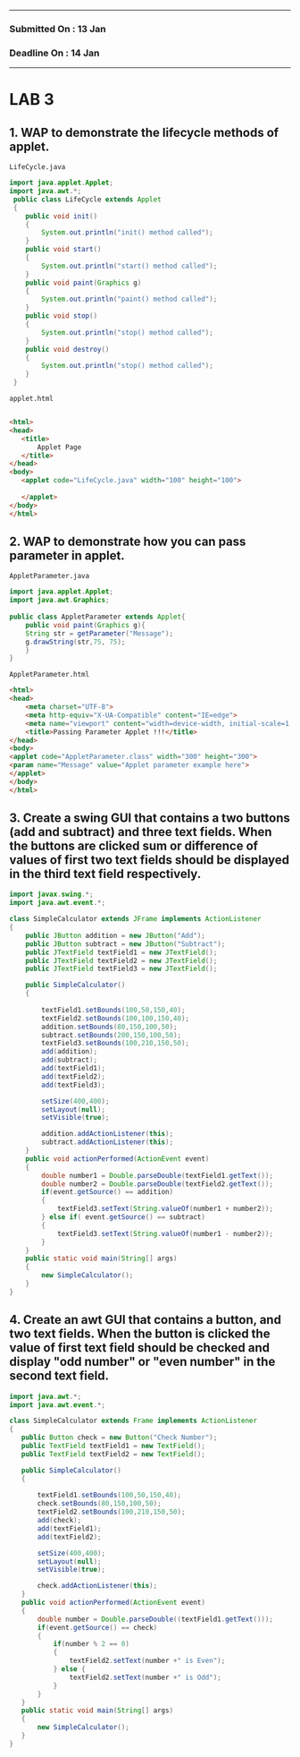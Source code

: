 ***
### Submitted On : 13 Jan 
### Deadline On : 14 Jan
***
# LAB 3
## 1. WAP to demonstrate the lifecycle methods of applet.
`LifeCycle.java`
```java
import java.applet.Applet;
import java.awt.*;
 public class LifeCycle extends Applet
 {
 	public void init()
 	{
 		System.out.println("init() method called");
 	}
 	public void start()
 	{
 		System.out.println("start() method called");
 	}
 	public void paint(Graphics g)
 	{
 		System.out.println("paint() method called");
 	}
 	public void stop()
 	{
 		System.out.println("stop() method called");
 	}
 	public void destroy()
 	{
 		System.out.println("stop() method called");
 	}
 }
 ```
 `applet.html`
 ```html

<html>
<head>
	<title>
		Applet Page
	</title>
</head>
<body>
	<applet code="LifeCycle.java" width="100" height="100">
		
	</applet>
</body>
</html>
```
## 2. WAP to demonstrate how you can pass parameter in applet.
`AppletParameter.java`
```java
import java.applet.Applet;  
import java.awt.Graphics;  
  
public class AppletParameter extends Applet{  
    public void paint(Graphics g){  
    String str = getParameter("Message");  
    g.drawString(str,75, 75);  
    }  
}
```
`AppletParameter.html`
```html
<html>
<head>
    <meta charset="UTF-8">
    <meta http-equiv="X-UA-Compatible" content="IE=edge">
    <meta name="viewport" content="width=device-width, initial-scale=1.0">
    <title>Passing Parameter Applet !!!</title>
</head>
<body>  
<applet code="AppletParameter.class" width="300" height="300">  
<param name="Message" value="Applet parameter example here">  
</applet>  
</body>  
</html> 
```
## 3. Create a swing GUI that contains a two buttons (add and subtract) and three text fields. When the buttons are clicked sum or difference of values of first two text fields should be displayed in the third text field respectively.
```java
import javax.swing.*;
import java.awt.event.*;

class SimpleCalculator extends JFrame implements ActionListener
{
	public JButton addition = new JButton("Add");
	public JButton subtract = new JButton("Subtract");
	public JTextField textField1 = new JTextField();
	public JTextField textField2 = new JTextField();
	public JTextField textField3 = new JTextField();

	public SimpleCalculator()
	{
		
		textField1.setBounds(100,50,150,40);
		textField2.setBounds(100,100,150,40);
		addition.setBounds(80,150,100,50);
		subtract.setBounds(200,150,100,50);
		textField3.setBounds(100,210,150,50);
		add(addition);
		add(subtract);
		add(textField1);
		add(textField2);
		add(textField3);

		setSize(400,400);
		setLayout(null);
		setVisible(true);

		addition.addActionListener(this);
		subtract.addActionListener(this);
	}
	public void actionPerformed(ActionEvent event)
	{
		double number1 = Double.parseDouble(textField1.getText());
        double number2 = Double.parseDouble(textField2.getText());
        if(event.getSource() == addition)
        {
        	textField3.setText(String.valueOf(number1 + number2));
        } else if( event.getSource() == subtract)
        {
        	textField3.setText(String.valueOf(number1 - number2));
        }
	}
	public static void main(String[] args)
	{
		new SimpleCalculator();
	}
}
```
## 4. Create an awt GUI that contains a button, and two text fields. When the button is clicked the value of first text field should be checked and display "odd number" or "even number" in the second text field.
 ```java
 import java.awt.*;
import java.awt.event.*;

class SimpleCalculator extends Frame implements ActionListener
{
	public Button check = new Button("Check Number");
	public TextField textField1 = new TextField();
	public TextField textField2 = new TextField();

	public SimpleCalculator()
	{
		
		textField1.setBounds(100,50,150,40);
		check.setBounds(80,150,100,50);
		textField2.setBounds(100,210,150,50);
		add(check);
		add(textField1);
		add(textField2);

		setSize(400,400);
		setLayout(null);
		setVisible(true);

		check.addActionListener(this);
	}
	public void actionPerformed(ActionEvent event)
	{
		double number = Double.parseDouble((textField1.getText()));
        if(event.getSource() == check)
        {
        	if(number % 2 == 0)
        	{
        		textField2.setText(number +" is Even");
        	} else {
        		textField2.setText(number +" is Odd");
        	}
        }
	}
	public static void main(String[] args)
	{
		new SimpleCalculator();
	}
}
```
